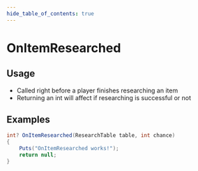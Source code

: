 ```yaml
---
hide_table_of_contents: true
---
```


# OnItemResearched

## Usage

* Called right before a player finishes researching an item
* Returning an int will affect if researching is successful or not

## Examples

```csharp title=""
int? OnItemResearched(ResearchTable table, int chance)
{
    Puts("OnItemResearched works!");
    return null;
}
```
